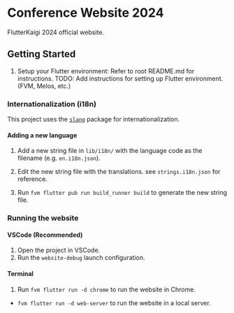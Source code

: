 # Conference Website 2024

FlutterKaigi 2024 official website.

## Getting Started

1. Setup your Flutter environment: Refer to root README.md for instructions.
TODO: Add instructions for setting up Flutter environment. (FVM, Melos, etc.)

### Internationalization (i18n)

This project uses the [`slang`](https://pub.dev/packages/slang) package for internationalization.

#### Adding a new language

1. Add a new string file in `lib/i18n/` with the language code as the filename (e.g. `en.i18n.json`).
1. Edit the new string file with the translations.
see `strings.i18n.json` for reference.

1. Run `fvm flutter pub run build_runner build` to generate the new string file.

### Running the website

#### VSCode (Recommended)

1. Open the project in VSCode.
1. Run the `website-debug` launch configuration.

#### Terminal

1. Run `fvm flutter run -d chrome` to run the website in Chrome.

- `fvm flutter run -d web-server` to run the website in a local server.

